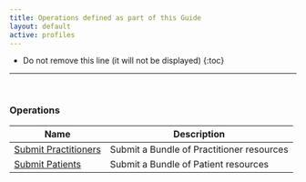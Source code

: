 ```yaml
---
title: Operations defined as part of this Guide
layout: default
active: profiles
---
```


<!-- { :.no_toc } -->

<!-- TOC  the css styling for this is \pages\assets\css\project.css under 'markdown-toc'-->

* Do not remove this line (it will not be displayed)
{:toc}

<!-- end TOC -->

---
<br />

### Operations

<table>
<thead>
<tr>
<th>Name</th>
<th>Description</th>
</tr>
</thead>
<tbody>
<tr>
<td><a href="OperationDefinition-dpc-operation-practitioner-submit.html">Submit Practitioners</a></td>
<td>Submit a Bundle of Practitioner resources</td>
</tr>
<tr>
<td><a href="OperationDefinition-dpc-operation-patient-submit.html">Submit Patients</a></td>
<td>Submit a Bundle of Patient resources</td>
</tr>
</tbody>
</table>
